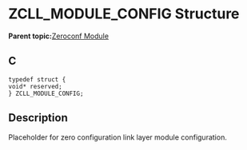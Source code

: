 # ZCLL\_MODULE\_CONFIG Structure

**Parent topic:**[Zeroconf Module](GUID-1076C2EA-7DC5-419E-A3E7-BBA92CFF5CFB.md)

## C

```
typedef struct {
void* reserved;
} ZCLL_MODULE_CONFIG;
```

## Description

Placeholder for zero configuration link layer module configuration.


